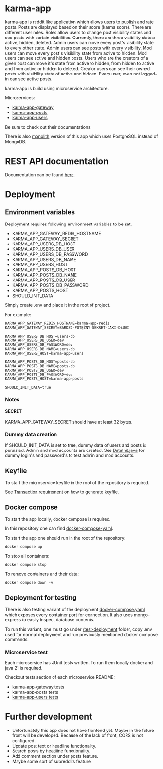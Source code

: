 # karma-app

karma-app is reddit like application which allows users to publish and rate posts. Posts are displayed based on their
score (karma score). There are different user roles. Roles allow users to change post visibility states and see posts
with certain visibilities. Currently, there are three visibility states: active, hidden, deleted. Admin users can move
every post's visibility state to every other state. Admin users can see posts with every visibility. Mod users can move
every post's visibility state from active to hidden. Mod users can see active and hidden posts. Users who are the
creators of a given post can move it's state from active to hidden, from hidden to active and from active or hidden to
deleted. Creator users can see their owned posts with visibility state of active and hidden. Every user, even not
logged-in can see active posts.

karma-app is build using microservice architecture.

Microservices:

- [karma-app-gateway]
- [karma-app-posts]
- [karma-app-users]

Be sure to check out their documentations.

There is also [monolith][karma-app-monolith] version of this app which uses PostgreSQL
instead of MongoDB.

# REST API documentation

Documentation can be found [here][rest-api-docs].

# Deployment

## Environment variables

Deployment requires following environment variables to be set.

- KARMA_APP_GATEWAY_REDIS_HOSTNAME
- KARMA_APP_GATEWAY_SECRET
- KARMA_APP_USERS_DB_HOST
- KARMA_APP_USERS_DB_USER
- KARMA_APP_USERS_DB_PASSWORD
- KARMA_APP_USERS_DB_NAME
- KARMA_APP_USERS_HOST
- KARMA_APP_POSTS_DB_HOST
- KARMA_APP_POSTS_DB_NAME
- KARMA_APP_POSTS_DB_USER
- KARMA_APP_POSTS_DB_PASSWORD
- KARMA_APP_POSTS_HOST
- SHOULD_INIT_DATA

Simply create .env and place it in the root of project.

For example:

```
KARMA_APP_GATEWAY_REDIS_HOSTNAME=karma-app-redis
KARMA_APP_GATEWAY_SECRET=BARDZO-POTĘŻNY-SEKRET-JAKI-DŁUGI

KARMA_APP_USERS_DB_HOST=users-db
KARMA_APP_USERS_DB_USER=dev
KARMA_APP_USERS_DB_PASSWORD=dev
KARMA_APP_USERS_DB_NAME=users-db
KARMA_APP_USERS_HOST=karma-app-users

KARMA_APP_POSTS_DB_HOST=posts-db
KARMA_APP_POSTS_DB_NAME=posts-db
KARMA_APP_POSTS_DB_USER=dev
KARMA_APP_POSTS_DB_PASSWORD=dev
KARMA_APP_POSTS_HOST=karma-app-posts

SHOULD_INIT_DATA=true
```

### Notes

#### SECRET

KARMA_APP_GATEWAY_SECRET should have at least 32 bytes.

### Dummy data creation

If SHOULD_INIT_DATA is set to true, dummy data of users and posts is persisted. Admin and mod accounts are created. See
[DataInit.java] for dummy login's and password's to test admin and mod accounts.

## Keyfile

To start the microservice keyfile in the root of the repository is required.

See [Transaction requirement] on how to generate keyfile.

## Docker compose

To start the app locally, docker compose is required.

In this repository one can
find [docker-compose-yaml].

To start the app one should run in the root of the repository:

```
docker compose up
```

To stop all containers:

```
docker compose stop
```

To remove containers and their data:

```
docker compose down -v
```

## Deployment for testing

There is also testing variant of the deployment [docker-compose.yaml][test-docker-compose.yaml], which exposes every
container port for connection. It also uses mongo-express to easily inspect database contents.

To run this variant, one must go under [/test-deployment] folder, copy .env used for normal deployment and run
previously
mentioned docker compose commands.

### Microservice test

Each microservice has JUnit tests written. To run them locally docker and java 21 is required.

Checkout tests section of each microservice README:

- [karma-app-gateway tests]
- [karma-app-posts tests]
- [karma-app-users tests]

# Further development

- Unfortunately this app does not have frontend yet. Maybe in the future front will be developed. Because of the lack
  of front, CORS is not configured.
- Update post text or headline functionality.
- Search posts by headline functionality.
- Add comment section under posts feature.
- Maybe some sort of subreddits feature.

[karma-app-gateway]: https://github.com/msik-404/karma-app/tree/main/karma-app-gateway

[karma-app-posts]: https://github.com/msik-404/karma-app/tree/main/karma-app-posts

[karma-app-users]: https://github.com/msik-404/karma-app/tree/main/karma-app-users

[karma-app-monolith]: https://github.com/msik-404/karma-app-monolith

[docker-compose-yaml]: https://github.com/msik-404/karma-app/blob/main/docker-compose.yaml

[rest-api-docs]: https://github.com/msik-404/karma-app/tree/main/karma-app-gateway#rest-api

[Transaction requirement]: https://github.com/msik-404/karma-app-posts#transaction-requirements

[/test-deployment]: https://github.com/msik-404/karma-app/tree/main/test-deployment

[test-docker-compose.yaml]: https://github.com/msik-404/karma-app/blob/main/test-deployment/docker-compose.yaml

[karma-app-gateway tests]: https://github.com/msik-404/karma-app/tree/main/karma-app-gateway#tests

[karma-app-posts tests]: https://github.com/msik-404/karma-app/tree/main/karma-app-gateway#tests

[karma-app-users tests]: https://github.com/msik-404/karma-app/tree/main/karma-app-gateway#tests

[DataInit.java]: https://github.com/msik-404/karma-app/tree/main/karma-app-gateway/src/main/java/com/msik404/karmaappgateway/init/DataInit.java#L